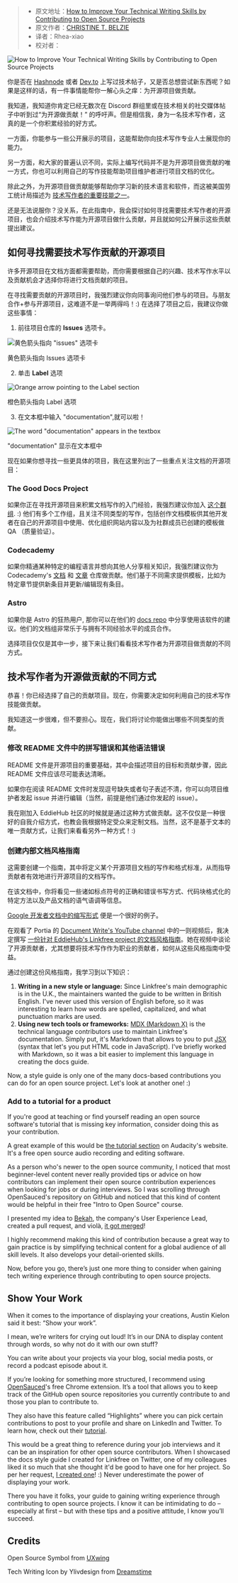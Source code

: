 > -  原文地址：[How to Improve Your Technical Writing Skills by Contributing to Open Source Projects](https://www.freecodecamp.org/news/improve-tech-writing-skills-by-contributing-to-open-source/)
> -  原文作者：[CHRISTINE T. BELZIE](https://www.freecodecamp.org/news/author/christine/)
> -  译者：Rhea-xiao
> -  校对者：

![How to Improve Your Technical Writing Skills by Contributing to Open Source Projects](https://www.freecodecamp.org/news/content/images/size/w2000/2023/06/Blog-post-cover-for-FCC---3.png)

你是否在 [Hashnode](https://hashnode.com/about) 或者 [Dev.to](http://dev.to/) 上写过技术帖子，又是否总想尝试新东西呢？如果是这样的话，有一件事情能帮你一解心头之痒：为开源项目做贡献。

我知道，我知道你肯定已经无数次在 Discord 群组里或在技术相关的社交媒体帖子中听到过“为开源做贡献！” 的呼吁声。但是相信我，身为一名技术写作者，这真的是一个你积累经验的好方式。

一方面，你能参与一些公开展示的项目，这能帮助你向技术写作专业人士展现你的能力。

另一方面，和大家的普遍认识不同，实际上编写代码并不是为开源项目做贡献的唯一方式，你也可以利用自己的写作技能帮助项目维护者进行项目文档的优化。

除此之外，为开源项目做贡献能够帮助你学习新的技术语言和软件，而这被美国劳工统计局描述为 [技术写作者的重要技能之一](https://www.bls.gov/ooh/media-and-communication/technical-writers.htm#tab-4)。

还是无法说服你？没关系，在此指南中，我会探讨如何寻找需要技术写作者的开源项目，也会介绍技术写作能为开源项目做什么贡献，并且就如何公开展示这些贡献提出建议。

## 如何寻找需要技术写作贡献的开源项目

许多开源项目在文档方面都需要帮助，而你需要根据自己的兴趣、技术写作水平以及贡献机会才选择你将进行文档贡献的项目。

在寻找需要贡献的开源项目时，我强烈建议你向同事询问他们参与的项目。与朋友合作+参与开源项目，这难道不是一举两得吗！:) 在选择了项目之后，我建议你做这些事情：

1. 前往项目仓库的 **Issues** 选项卡。

![黄色箭头指向 "issues" 选项卡](https://www.freecodecamp.org/news/content/images/2023/06/picking-an-issue--part-1-.png)

黄色箭头指向 Issues 选项卡

2. 单击 **Label** 选项

![Orange arrow pointing to the Label section](https://www.freecodecamp.org/news/content/images/2023/06/Picking-a-issue--part-2--1.png)

橙色箭头指向 Label 选项

3. 在文本框中输入 "documentation",就可以啦！

![The word "documentation" appears in the textbox ](https://www.freecodecamp.org/news/content/images/2023/06/picking-an-issue--part-3-.png)

"documentation" 显示在文本框中

现在如果你想寻找一些更具体的项目，我在这里列出了一些重点关注文档的开源项目：

### The Good Docs Project

如果你正在寻找开源项目来积累文档写作的入门经验，我强烈建议你加入 [这个群组](https://thegooddocsproject.dev/). :) 他们有多个工作组，且关注不同类型的写作，包括创作文档模板供其他开发者在自己的开源项目中使用、优化组织网站内容以及为社群成员已创建的模板做 QA （质量验证）。

### Codecademy

如果你精通某种特定的编程语言并想向其他人分享相关知识，我强烈建议你为 Codecademy's [文档](https://github.com/Codecademy/docs) 和 [文章](https://github.com/Codecademy/ugc) 仓库做贡献。他们基于不同需求提供模板，比如为特定章节提供新条目并更新/编辑现有条目。

### Astro

如果你是 Astro 的狂热用户, 那你可以在他们的 [docs repo](https://github.com/withastro/docs) 中分享使用该软件的建议。他们的文档组非常乐于与拥有不同经验水平的成员合作。

选择项目仅仅是其中一步，接下来让我们看看技术写作者为开源项目做贡献的不同方式。

## 技术写作者为开源做贡献的不同方式

恭喜！你已经选择了自己的贡献项目。现在，你需要决定如何利用自己的技术写作技能做贡献。

我知道这一步很难，但不要担心。现在，我们将讨论你能做出哪些不同类型的贡献。

### 修改 README 文件中的拼写错误和其他语法错误

README 文件是开源项目的重要基础，其中会描述项目的目标和贡献步骤，因此 README 文件应该尽可能表达清晰。

如果你在阅读 README 文件时发现逗号缺失或者句子表述不清，你可以向项目维护者发起 issue 并进行编辑（当然，前提是他们通过你发起的 issue）。

我在刚加入 EddieHub 社区的时候就是通过这种方式做贡献。这不仅仅是一种很好的自我介绍方式，也教会我根据特定受众来定制文档。当然，这不是基于文本的唯一贡献方式，让我们来看看另外一种方式！:)

### 创建内部文档风格指南

这需要创建一个指南，其中将定义某个开源项目文档的写作和格式标准，从而指导贡献者有效地进行开源项目的文档写作。

在该文档中，你将看见一些诸如标点符号的正确和错误书写方式、代码块格式化的特定方法以及产品文档的语气语调等信息。

[Google 开发者文档中的缩写形式](https://developers.google.com/style/contractions) 便是一个很好的例子。

在观看了 Portia 的 [Document Write's YouTube channel](https://www.youtube.com/live/t-Tz6QzH8YA?feature=share) 中的一则视频后，我决定撰写 [一份针对 EddieHub's Linkfree project 的文档风格指南](https://linkfree.io/docs/docs-style-guide)。她在视频中谈论了开源贡献者，尤其想要将技术写作作为职业的贡献者，如何从这些风格指南中受益。

通过创建这份风格指南，我学习到以下知识：

1.  **Writing in a new style or language:** Since Linkfree's main demographic is in the U.K., the maintainers wanted the guide to be written in British English. I've never used this version of English before, so it was interesting to learn how words are spelled, capitalized, and what punctuation marks are used.
2.  **Using new tech tools or frameworks:** [MDX (Markdown X)](https://mdxjs.com/) is the technical language contributors use to maintain Linkfree's documentation. Simply put, it's Markdown that allows to you to put [JSX](https://facebook.github.io/jsx/) (syntax that let's you put HTML code in JavaScript). I've briefly worked with Markdown, so it was a bit easier to implement this language in creating the docs guide.

Now, a style guide is only one of the many docs-based contributions you can do for an open source project. Let's look at another one! :)

### Add to a tutorial for a product

If you're good at teaching or find yourself reading an open source software's tutorial that is missing key information, consider doing this as your contribution.

A great example of this would be [the tutorial section](https://support.audacityteam.org/community/contributing/tutorials) on Audacity's website. It's a free open source audio recording and editing software.  

As a person who's newer to the open source community, I noticed that most beginner-level content never really provided tips or advice on how contributors can implement their open source contribution experiences when looking for jobs or during interviews. So I was scrolling through OpenSauced's repository on GitHub and noticed that this kind of content would be helpful in their free "Intro to Open Source" course.

I presented my idea to [Bekah](https://twitter.com/BekahHW), the company's User Experience Lead, created a pull request, and violà, [it got merged](https://github.com/open-sauced/intro/pull/5)!  

I highly recommend making this kind of contribution because a great way to gain practice is by simplifying technical content for a global audience of all skill levels. It also develops your detail-oriented skills.

Now, before you go, there’s just one more thing to consider when gaining tech writing experience through contributing to open source projects.

## Show Your Work

When it comes to the importance of displaying your creations, Austin Kielon said it best: “Show your work”.  

I mean, we’re writers for crying out loud! It’s in our DNA to display content through words, so why not do it with our own stuff?  

You can write about your projects via your blog, social media posts, or record a podcast episode about it.

If you’re looking for something more structured, I recommend using [OpenSauced](https://opensauced.pizza/#features)'s free Chrome extension. It’s a tool that allows you to keep track of the GitHub open source repositories you currently contribute to and those you plan to contribute to.

They also have this feature called “Highlights” where you can pick certain contributions to post to your profile and share on LinkedIn and Twitter. To learn how, check out their [tutorial](https://github.com/open-sauced/intro/blob/main/06-the-secret-sauce.md#develop-your-open-source-resume).

This would be a great thing to reference during your job interviews and it can be an inspiration for other open source contributors. When I showcased the docs style guide I created for Linkfree on Twitter, one of my colleagues liked it so much that she thought it'd be good to have one for her project. So per her request, [I created one](https://github.com/AccessibleForAll/AccessibleWebDev/blob/main/docs-style-guide.md)! :) Never underestimate the power of displaying your work.

There you have it folks, your guide to gaining writing experience through contributing to open source projects. I know it can be intimidating to do – especially at first – but with these tips and a positive attitude, I know you’ll succeed.

## Credits

Open Source Symbol from [UXwing](https://uxwing.com/opensource-icon)

Tech Writing Icon by Ylivdesign from [Dreamstime](https://www.dreamstime.com/technical-writing-icon-outline-style-technical-writing-icon-outline-technical-writing-vector-icon-web-design-isolated-white-image214934937)
